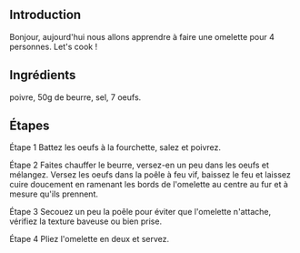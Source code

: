 ## Introduction 

  Bonjour, aujourd'hui nous allons apprendre à faire une omelette pour 4 personnes. Let's cook !

## Ingrédients

poivre, 50g de beurre, sel, 7 oeufs. 

## Étapes
Étape 1
Battez les oeufs à la fourchette, salez et poivrez.

Étape 2
Faites chauffer le beurre, versez-en un peu dans les oeufs et mélangez. Versez les oeufs dans la poêle à feu vif, baissez le feu et laissez cuire doucement en ramenant les bords de l'omelette au centre au fur et à mesure qu'ils prennent.

Étape 3
Secouez un peu la poêle pour éviter que l'omelette n'attache, vérifiez la texture baveuse ou bien prise.

Étape 4
Pliez l'omelette en deux et servez.
